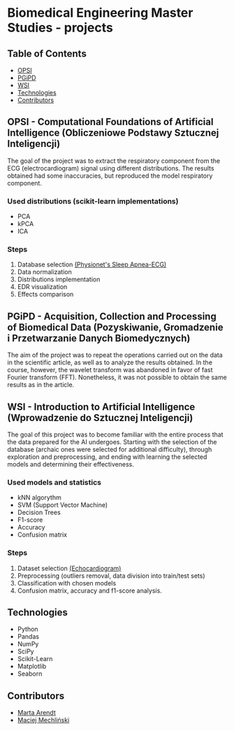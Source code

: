 # Biomedical Engineering Master Studies - projects 
## Table of Contents
- [OPSI](#opsi---computational-foundations-of-artificial-intelligence-obliczeniowe-podstawy-sztucznej-inteligencji)
- [PGiPD](#pgipd---acquisition-collection-and-processing-of-biomedical-data-pozyskiwanie-gromadzenie-i-przetwarzanie-danych-biomedycznych)
- [WSI](#wsi---introduction-to-artificial-intelligence-wprowadzenie-do-sztucznej-inteligencji)
- [Technologies](#technologies)
- [Contributors](#contributors)

## OPSI - Computational Foundations of Artificial Intelligence (Obliczeniowe Podstawy Sztucznej Inteligencji)
The goal of the project was to extract the respiratory component from the ECG (electrocardiogram) signal using different distributions. The results obtained had some inaccuracies, but reproduced the model respiratory component.

### Used distributions (scikit-learn implementations)
- PCA
- kPCA
- ICA

### Steps
1. Database selection [(Physionet's Sleep Apnea-ECG)](https://physionet.org/content/apnea-ecg/1.0.0/)
2. Data normalization
3. Distributions implementation
4. EDR visualization
5. Effects comparison

## PGiPD - Acquisition, Collection and Processing of Biomedical Data (Pozyskiwanie, Gromadzenie i Przetwarzanie Danych Biomedycznych)
The aim of the project was to repeat the operations carried out on the data in the scientific article, as well as to analyze the results obtained. In the course, however, the wavelet transform was abandoned in favor of fast Fourier transform (FFT). Nonetheless, it was not possible to obtain the same results as in the article.

## WSI - Introduction to Artificial Intelligence (Wprowadzenie do Sztucznej Inteligencji)
The goal of this project was to become familiar with the entire process that the data prepared for the AI undergoes. Starting with the selection of the database (archaic ones were selected for additional difficulty), through exploration and preprocessing, and ending with learning the selected models  and determining their effectiveness.

### Used models and statistics
- kNN algorythm
- SVM (Support Vector Machine)
- Decision Trees
- F1-score
- Accuracy
- Confusion matrix

### Steps
1. Dataset selection [(Echocardiogram)](https://archive.ics.uci.edu/dataset/38/echocardiogram)
2. Preprocessing (outliers removal, data division into train/test sets)
3. Classification with chosen models
4. Confusion matrix, accuracy and f1-score analysis.

## Technologies
- Python
- Pandas
- NumPy
- SciPy
- Scikit-Learn
- Matplotlib
- Seaborn

## Contributors
- [Marta Arendt](https://github.com/natrendt)
- [Maciej Mechliński](https://github.com/ciuek)
